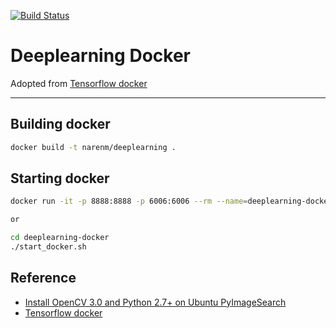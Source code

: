 [![Build Status](https://travis-ci.org/naren-m/Dockerfiles.svg?branch=master)](https://travis-ci.org/naren-m/Dockerfiles)

# Deeplearning Docker

Adopted from [Tensorflow docker](https://github.com/tensorflow/tensorflow/tree/master/tensorflow/tools/docker)

----

## Building docker

```bash
docker build -t narenm/deeplearning .
```

## Starting docker

```bash
docker run -it -p 8888:8888 -p 6006:6006 --rm --name=deeplearning-docker narenm/deeplearning

or

cd deeplearning-docker
./start_docker.sh
```


## Reference

- [Install OpenCV 3.0 and Python 2.7+ on Ubuntu PyImageSearch](http://www.pyimagesearch.com/2015/06/22/install-opencv-3-0-and-python-2-7-on-ubuntu/)
- [Tensorflow docker](https://github.com/tensorflow/tensorflow/tree/master/tensorflow/tools/docker)
